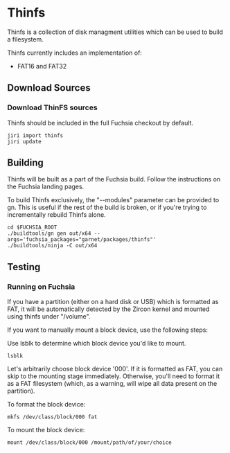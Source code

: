 # Thinfs

Thinfs is a collection of disk managment utilities which can be used to build a
filesystem.

Thinfs currently includes an implementation of:
 * FAT16 and FAT32

## Download Sources ##

### Download ThinFS sources ###

Thinfs should be included in the full Fuchsia checkout by default.

```shell
jiri import thinfs
jiri update
```

## Building ##

Thinfs will be built as a part of the Fuchsia build. Follow the instructions
on the Fuchsia landing pages.

To build Thinfs exclusively, the "--modules" parameter can be provided to gn.
This is useful if the rest of the build is broken, or if you're trying to
incrementally rebuild Thinfs alone.

```shell
cd $FUCHSIA_ROOT
./buildtools/gn gen out/x64 --args='fuchsia_packages="garnet/packages/thinfs"'
./buildtools/ninja -C out/x64
```

## Testing ##

### Running on Fuchsia ###

If you have a partition (either on a hard disk or USB) which is formatted as
FAT, it will be automatically detected by the Zircon kernel and mounted using
thinfs under "/volume".

If you want to manually mount a block device, use the following steps:

Use lsblk to determine which block device you'd like to mount.
```shell
lsblk
```

Let's arbitrarily choose block device '000'. If it is formatted as FAT, you can
skip to the mounting stage immediately. Otherwise, you'll need to format it as a
FAT filesystem (which, as a warning, will wipe all data present on the
partition).

To format the block device:
```shell
mkfs /dev/class/block/000 fat
```

To mount the block device:
```shell
mount /dev/class/block/000 /mount/path/of/your/choice
```
